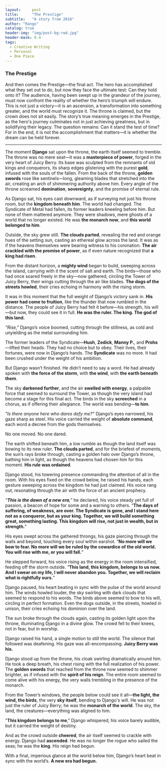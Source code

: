 ```yaml
---
layout:     post
title:      "The Prestige"
subtitle:   "A story from 2016"
author: "Rango"
catalog: true
header-img: "img/post-bg-rwd.jpg"
header-mask: 0.4
tags:
  - Creative Writing
  - Personal
  - One Piece
---
```


### The Prestige

And then comes the Prestige—the final act. The hero has accomplished what they set out to do, but now they face the ultimate test: Can they hold onto it? The audience, having been swept up in the grandeur of the journey, must now confront the reality of whether the hero’s triumph will endure. This is not just a victory—it is an ascension, a transformation into something greater, and the world must recognize it. The throne is claimed, but the crown does not sit easily. The story’s true meaning emerges in the Prestige, as the hero's journey culminates not in just achieving greatness, but in solidifying their legacy. The question remains: Can it stand the test of time? For in the end, it is not the accomplishment that matters—it is whether the dream can be held forever.

---

The moment **Django** sat upon the throne, the earth itself seemed to tremble. The throne was no mere seat—it was a **masterpiece of power**, forged in the very heart of Juicy Berry. Its base was sculpted from the remnants of old kings and conquerors, its sharp edges glistening with the purest **gold**, infused with the souls of the fallen. From the back of the throne, **golden swords** rose like sentinels—long, gleaming blades that stretched into the air, creating an arch of shimmering authority above him. Every angle of the throne screamed **domination**, **sovereignty**, and the promise of eternal rule.

As Django sat, his eyes cast downward, as if surveying not just his throne room, but the **kingdom beneath him**. The world had changed. The Syndicate of Metal had fallen, its former leaders kneeling before him. But none of them mattered anymore. They were shadows, mere ghosts of a world that no longer existed. He was **the monarch now**, and **this world belonged to him**.

Outside, the sky grew still. **The clouds parted**, revealing the red and orange hues of the setting sun, casting an ethereal glow across the land. It was as if the heavens themselves were bearing witness to his coronation. **The air crackled with the promise of power**, as if even nature recognized that **a king had risen**.

From the distant horizon, a **mighty wind** began to build, sweeping across the island, carrying with it the scent of salt and earth. The birds—those who had once soared freely in the sky—now gathered, circling the Tower of Juicy Berry, their wings cutting through the air like blades. **The dogs of the streets howled**, their cries echoing in harmony with the rising storm.

It was in this moment that the full weight of Django’s victory sank in. **His power had come to fruition**, like the thunder that now rumbled in the distance. The people of Juicy Berry had felt it before—his strength, his will—but now, they could see it in full. **He was the ruler. The king. The god of this land.**

*"Rise,"* Django’s voice boomed, cutting through the stillness, as cold and unyielding as the metal surrounding him.

The former leaders of the Syndicate—**Hush**, **Zedick**, **Manny P.**, and **Prohs**—lifted their heads. They had no choice but to obey. Their lives, their fortunes, were now in Django’s hands. The **Syndicate** was no more. It had been crushed under the weight of his ambition.

But Django wasn’t finished. He didn’t need to say a word. He had already spoken with **the force of the storm**, with **the wind**, with **the earth beneath them**.

The sky **darkened further**, and the air **swelled with energy**, a palpable force that seemed to surround the Tower, as though the very island had become a stage for this final act. The birds in the sky **screeched** in a chorus, as if offering their allegiance. The world was bending—**to him**.

*"Is there anyone here who dares defy me?"* Django’s eyes narrowed, his gaze sharp as steel. His voice carried the weight of **absolute command**, each word a decree from the gods themselves.

No one moved. No one dared.

The earth shifted beneath him, a low rumble as though the land itself was bowing to its new ruler. **The clouds parted**, and for the briefest of moments, the sun’s rays broke through, casting a golden halo over Django’s throne, bathing him in light, as though the heavens had chosen him for this moment. **His rule was ordained**.

Django stood, his towering presence commanding the attention of all in the room. With his eyes fixed on the crowd below, he raised his hands, each gesture sweeping across the kingdom he had just claimed. His voice rang out, resonating through the air with the force of an ancient prophecy.

*“**This is the dawn of a new era**,”* he declared, his voice steady yet full of passion, a beacon of hope for some and a warning to others. “**The days of suffering, of weakness, are over. The Syndicate is gone, and I stand here not as a conqueror, but as your king. Together, we will build something great, something lasting. This kingdom will rise, not just in wealth, but in strength.**”

His eyes swept across the gathered throngs, his gaze piercing through the walls and beyond, touching every soul within earshot. “**No more will we bow to fear. No more will we be ruled by the cowardice of the old world. You will rise with me, or you will fall.**”

He stepped forward, his voice rising as the energy in the room intensified, feeding off the storm outside. “**This land, this kingdom, belongs to us now. And I swear on my life, I will never abandon you. Together, we will reclaim what is rightfully ours.**”

Django paused, his heart beating in sync with the pulse of the world around him. The winds howled louder, the sky swirling with dark clouds that seemed to respond to his words. The birds above seemed to bow to his will, circling in perfect formation. Even the dogs outside, in the streets, howled in unison, their cries echoing his dominion over the land.

The sun broke through the clouds again, casting its golden light upon the throne, illuminating Django in a divine glow. The crowd fell to their knees, not in fear, but in worship.

Django raised his hand, a single motion to still the world. The silence that followed was deafening. His gaze was all-encompassing. **Juicy Berry was his.**

Django stood up from the throne, his cloak swirling dramatically around him. He took a deep breath, his chest rising with the full realization of his power. The **golden swords** that reached from the throne now seemed to shimmer brighter, as if infused with the **spirit of his reign**. The entire room seemed to come alive with his energy, the very walls trembling in the presence of the monarch.

From the Tower’s windows, the people below could see it all—**the light, the wind, the birds**, the very **sky itself**, bending to Django's will. He was not just the ruler of Juicy Berry; he was the **monarch of the world**. The sky, the land, the creatures—everything was aligned to him.

"**This kingdom belongs to me**," Django whispered, his voice barely audible, but it carried the weight of destiny.

And as the crowd outside **cheered**, the air itself seemed to crackle with energy. Django had **ascended**. He was no longer the rogue who sailed the seas; he was the **king**. His reign had begun.

With a final, imperious glance at the world below him, Django’s heart beat in sync with the world’s. **A new era had begun.**

